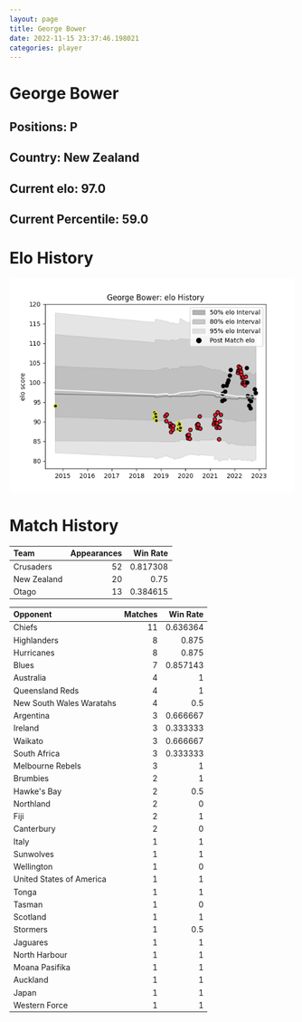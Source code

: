 ```yaml
---  
layout: page  
title: George Bower  
date: 2022-11-15 23:37:46.198021  
categories: player  
---
```

# George Bower

## Positions: P

## Country: New Zealand

## Current elo: 97.0

## Current Percentile: 59.0

# Elo History


![elo history](history_GeorgeBower.png)
# Match History


| Team        |   Appearances |   Win Rate |
|:------------|--------------:|-----------:|
| Crusaders   |            52 |   0.817308 |
| New Zealand |            20 |   0.75     |
| Otago       |            13 |   0.384615 |

| Opponent                 |   Matches |   Win Rate |
|:-------------------------|----------:|-----------:|
| Chiefs                   |        11 |   0.636364 |
| Highlanders              |         8 |   0.875    |
| Hurricanes               |         8 |   0.875    |
| Blues                    |         7 |   0.857143 |
| Australia                |         4 |   1        |
| Queensland Reds          |         4 |   1        |
| New South Wales Waratahs |         4 |   0.5      |
| Argentina                |         3 |   0.666667 |
| Ireland                  |         3 |   0.333333 |
| Waikato                  |         3 |   0.666667 |
| South Africa             |         3 |   0.333333 |
| Melbourne Rebels         |         3 |   1        |
| Brumbies                 |         2 |   1        |
| Hawke's Bay              |         2 |   0.5      |
| Northland                |         2 |   0        |
| Fiji                     |         2 |   1        |
| Canterbury               |         2 |   0        |
| Italy                    |         1 |   1        |
| Sunwolves                |         1 |   1        |
| Wellington               |         1 |   0        |
| United States of America |         1 |   1        |
| Tonga                    |         1 |   1        |
| Tasman                   |         1 |   0        |
| Scotland                 |         1 |   1        |
| Stormers                 |         1 |   0.5      |
| Jaguares                 |         1 |   1        |
| North Harbour            |         1 |   1        |
| Moana Pasifika           |         1 |   1        |
| Auckland                 |         1 |   1        |
| Japan                    |         1 |   1        |
| Western Force            |         1 |   1        |